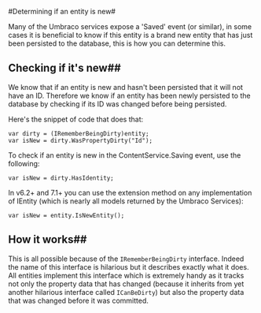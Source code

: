 #Determining if an entity is new#

Many of the Umbraco services expose a 'Saved' event (or similar), in some cases it is beneficial to know if this entity is a brand new entity that has just been persisted to the database, this is how you can determine this.

## Checking if it's new##

We know that if an entity is new and hasn't been persisted that it will not have an ID. Therefore we know if an entity has been newly persisted to the database by checking if its ID was changed before being persisted.

Here's the snippet of code that does that:

    var dirty = (IRememberBeingDirty)entity;
    var isNew = dirty.WasPropertyDirty("Id");

To check if an entity is new in the ContentService.Saving event, use the following:

    var isNew = dirty.HasIdentity;

In v6.2+ and 7.1+ you can use the extension method on any implementation of IEntity (which is nearly all models returned by the Umbraco Services):

	var isNew = entity.IsNewEntity(); 

## How it works##

This is all possible because of the `IRememberBeingDirty` interface. Indeed the name of this interface is hilarious but it describes exactly what it does. All entities implement this interface which is extremely handy as it tracks not only the property data that has changed (because it inherits from yet another hilarious interface called `ICanBeDirty`) but also the property data that was changed before it was committed.
